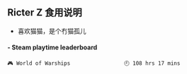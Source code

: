 ## Ricter Z 食用说明
- 喜欢猫猫，是个冇猫孤儿

<!-- steam-box start -->
#### - Steam playtime leaderboard
```text
🎮 World of Warships                 🕘 108 hrs 17 mins
```
<!-- Powered by https://github.com/YouEclipse/steam-box . -->
<!-- steam-box end -->
